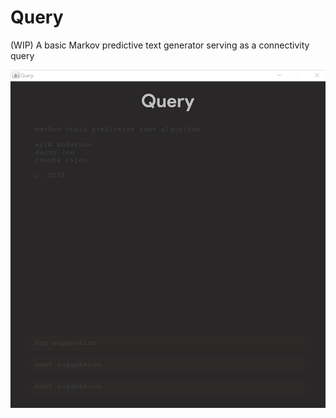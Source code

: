# Query
(WIP) A basic Markov predictive text generator serving as a connectivity query

![GIF](images/gif01.gif)
